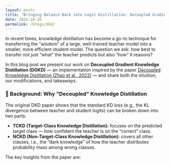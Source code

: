 ```yaml
---
layout: posts
title: "Bringing Balance Back into Logit Distillation: Decoupled Gradient Knowledge Distillation"
date: 2025-10-26
permalink: /blogs/dkd/
---
```


In recent times, knowledge distillation has become a go-to technique for transferring the “wisdom” of a large, well-trained teacher model into a smaller, more efficient student model. The question we ask: how best to transfer not just “what” the teacher predicts but also “how” it reasons?  

In this blog post we present our work on **Decoupled Gradient Knowledge Distillation (DGKD)** — an implementation inspired by the paper [Decoupled Knowledge Distillation (Zhao et al., 2022)](https://arxiv.org/abs/2203.08679) — and share both the intuition, our modifications, and takeaways.

### 🧠 Background: Why "Decoupled" Knowledge Distillation

The original DKD paper shows that the standard KD loss (e.g., the KL divergence between teacher and student logits) can be broken down into two parts:

- **TCKD (Target-Class Knowledge Distillation):** focuses on the predicted target class — how confident the teacher is on the “correct” class.  
- **NCKD (Non-Target-Class Knowledge Distillation):** covers all other classes, i.e., the “dark knowledge” of how the teacher distributes probability mass among wrong classes.

The key insights from the paper are:

